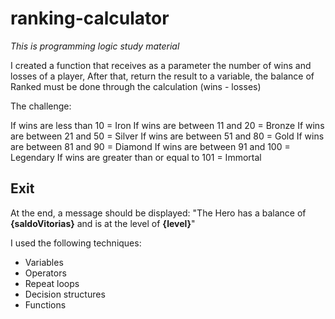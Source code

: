 # ranking-calculator
*This is programming logic study material*  

I created a function that receives as a parameter the number of wins and losses of a player, After that, return the result to a variable, the balance of Ranked must be done through the calculation (wins - losses)

The challenge:

If wins are less than 10 = Iron
If wins are between 11 and 20 = Bronze
If wins are between 21 and 50 = Silver
If wins are between 51 and 80 = Gold
If wins are between 81 and 90 = Diamond
If wins are between 91 and 100 = Legendary
If wins are greater than or equal to 101 = Immortal

## Exit

At the end, a message should be displayed:
"The Hero has a balance of **{saldoVitorias}** and is at the level of **{level}**"

I used the following techniques:

- Variables
- Operators
- Repeat loops
- Decision structures
- Functions
